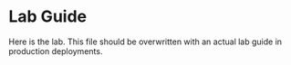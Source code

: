 # Lab Guide

Here is the lab. This file should be overwritten with an actual lab guide in production deployments.
